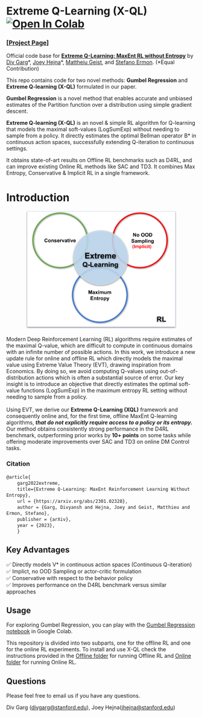 # Extreme Q-Learning (X-QL) [![Open In Colab](https://colab.research.google.com/assets/colab-badge.svg)](https://colab.research.google.com/github/Div99/XQL/blob/main/Gumbel_Regression.ipynb)

### [**[Project Page](https://div99.github.io/XQL)**] 



Official code base for **[Extreme Q-Learning: MaxEnt RL without Entropy](https://arxiv.org/abs/2301.02328)** by [Div Garg](https://divyanshgarg.com/)\*, [Joey Hejna](https://jhejna.github.io)\*, [Mattheiu Geist](https://scholar.google.com/citations?user=ectPLEUAAAAJ&hl=en), and [Stefano Ermon](https://cs.stanford.edu/~ermon/).
(*Equal Contribution)

This repo contains code for two novel methods: **Gumbel Regression** and **Extreme Q-learning (X-QL)** formulated in our paper. 

**Gumbel Regression** is a novel method that enables accurate and unbiased estimates of the Partition function over a distribution using simple gradient descent.

**Extreme Q-learning (X-QL)** is an novel & simple RL algorithm for Q-learning that models the maximal soft-values (LogSumExp) without needing to sample from a policy. It directly estimates the optimal Bellman operator B* in continuous action spaces, successfully extending Q-iteration to continuous settings.

It obtains state-of-art results on Offline RL benchmarks such as D4RL, and can improve existing Online RL methods like SAC and TD3. It combines Max Entropy, Conservative & Implicit RL in a single framework.
# Introduction

<a href="https://div99.github.io/XQL">
<p align="center">
	<img class="img" src="docs/diagram.svg" style="width:400px;height:auto;"><br>
</p>
</a>

Modern Deep Reinforcement Learning (RL) algorithms require estimates of the maximal Q-value, which are difficult to compute in continuous domains with an infinite number of possible actions. In this work, we introduce a new update rule for online and offline RL which directly models the maximal value using Extreme Value Theory (EVT), drawing inspiration from Economics. By doing so, we avoid computing Q-values using out-of-distribution actions which is often a substantial source of error. Our key insight is to introduce an objective that directly estimates the optimal soft-value functions (LogSumExp) in the maximum entropy RL setting without needing to sample from a policy. <br><br>
Using EVT, we derive our **Extreme Q-Learning (XQL)** framework and consequently online and, for the first time, offline MaxEnt Q-learning algorithms,  ***that do not explicitly require access to a policy or its entropy.*** Our method obtains consistently strong performance in the D4RL benchmark, outperforming prior works by **10+ points** on some tasks while offering moderate improvements over SAC and TD3 on online DM Control tasks.


### Citation
```
@article{
	garg2022extreme,
	title={Extreme Q-Learning: MaxEnt Reinforcement Learning Without Entropy},
	url = {https://arxiv.org/abs/2301.02328},
  	author = {Garg, Divyansh and Hejna, Joey and Geist, Matthieu and Ermon, Stefano},
	publisher = {arXiv},
  	year = {2023},
	}
```

## Key Advantages

✅  Directly models V* in continuous action spaces \(Continuous Q-iteration\)   \
✅  Implict, no OOD Sampling or actor-critic formulation \
✅  Conservative with respect to the behavior policy \
✅  Improves performance on the D4RL benchmark versus similar approaches

## Usage

For exploring Gumbel Regression, you can play with the [Gumbel Regression notebook](https://github.com/Div99/XQL/blob/main/Gumbel_Regression.ipynb) in Google Colab. 

This repository is divided into two subparts, one for the offline RL and one for the online RL experiments.
To install and use X-QL check the instructions provided in the [Offline folder](offline) for running Offline RL and [Online folder](online) for running Online RL.


## Questions
Please feel free to email us if you have any questions. 

Div Garg ([divgarg@stanford.edu](mailto:divgarg@stanford.edu?subject=[GitHub]%X-QL)), Joey Hejna([jhejna@stanford.edu](mailto:jhejna@stanford.edu?subject=[GitHub]%X-QL))

